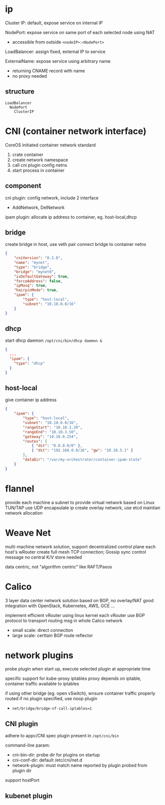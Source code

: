 # ip
Cluster IP: default, expose service on internal IP

NodePort: expose service on same port of each selected node using NAT
  - accessible from outside `<nodeIP>:<NodePort>`

LoadBalancer: assign fixed, external IP to service

ExternalName: expose service using arbitrary name
  - returning CNAME record with name
  - no proxy needed

## structure
```
LoadBalancer
  NodePort
    ClusterIP
```

# CNI (container network interface)
CoreOS initiated container network standard
1. crate container 
2. create network namespace
3. call cni plugin config netns
4. start process in container

## component
cni plugin: config network, include 2 interface
- AddNetwork, DelNetwork

ipam plugin: allocate ip address to container, eg. host-local,dhcp

## bridge
create bridge in host, use veth pair connect bridge to container netns

```json
{
    "cniVersion": "0.3.0",
    "name": "mynet",
    "type": "bridge",
    "bridge": "mynet0",
    "isDefaultGateway": true,
    "forceAddress": false,
    "ipMasq": true,
    "hairpinMode": true,
    "ipam": {
        "type": "host-local",
        "subnet": "10.10.0.0/16"
    }
}
```

## dhcp
start dhcp daemon `/opt/cni/bin/dhcp daemon &`
```json
{
  ...
  "ipam": {
    "type": "dhcp"
  }
}
```
## host-local
give container ip address
```json
{
    "ipam": {
        "type": "host-local",
        "subnet": "10.10.0.0/16",
        "rangeStart": "10.10.1.20",
        "rangeEnd": "10.10.3.50",
        "gateway": "10.10.0.254",
        "routes": [
            { "dst": "0.0.0.0/0" },
            { "dst": "192.168.0.0/16", "gw": "10.10.5.1" }
        ],
        "dataDir": "/var/my-orchestrator/container-ipam-state"
    }
}
```

# flannel
provide each machine a subnet to provide virtual network
based on Linux TUN/TAP
use UDP encapsulate ip create overlay network, use etcd maintian network allocation

# Weave Net
multi-machine network solution, support decentralized control plane
each host's wRouter create full mesh TCP connection; Gossip sync control message
no central K/V store needed

data centric, not "algorithm centric" like RAFT/Paxos

# Calico
3 layer data center network solution based on BGP, no overlay/NAT
good integration with OpenStack, Kubernetes, AWS, GCE ...

implement efficient vRouter using linux kernel
each vRouter use BGP protocol to transport routing msg in whole Calico network
- small scale: direct conneciton
- large scale: certtain BGP route reflector



# network plugins
probe plugin when start up, execute selected plugin at appropriate time 

specific support for kube-proxy
iptables proxy depends on iptable, container traffic available to iptables

if using other bridge (eg. open vSwitch), wnsure container traffic properly routed
if no plugin specified, use noop plugin
  - `net/bridge/bridge-nf-call-iptables=1`

## CNI plugin
adhere to appc/CNI spec
plugin present in `/opt/cni/bin`

command-line param:
- cni-bin-dir: probe dir for plugins on startup
- cni-conf-dir: default /etc/cni/net.d
- network-plugin: must match name reported by plugin probed from plugin dir

support hostPort



## kubenet plugin


























